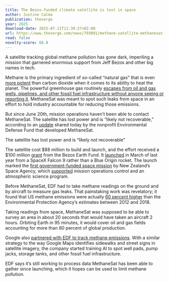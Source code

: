 ```yaml
---
title: The Bezos-funded climate satellite is lost in space
author: Justine Calma
publication: theverge
year: 2025
download-date: 2025-07-11T11:39:27+02:00
url: https://www.theverge.com/news/703091/methane-satellite-methanesat-lost-bezos-edf
read: false
novelty-score: 68.0
---
```


A satellite tracking global methane pollution has gone dark, imperiling a mission that garnered enormous support from Jeff Bezos and other big names in tech.

Methane is the primary ingredient of so-called “natural gas” that is even [more potent](https://www.unep.org/news-and-stories/video/whats-deal-methane) than carbon dioxide when it comes to its ability to heat the planet. The powerful greenhouse gas routinely [escapes from oil and gas wells, pipelines, and other fossil fuel infrastructure without anyone seeing or reporting it](https://www.theverge.com/2020/2/19/21143597/methane-greenhouse-gas-oil-underestimate-leaks). MethaneSat was meant to spot such leaks from space in an effort to hold industry accountable for reducing those emissions.

But since June 20th, mission operations haven’t been able to contact MethaneSat. The satellite has lost power and is “likely not recoverable,” according to an [update](https://www.methanesat.org/project-updates/methanesat-loses-contact-satellite) shared today by the nonprofit Environmental Defense Fund that developed MethaneSat.

The satellite has lost power and is “likely not recoverable”

The satellite cost $88 million to build and launch, and the effort received a $100 million [grant](https://www.edf.org/bezos-earth-fund-supports-edf-science-and-solutions) from the Bezos Earth Fund. It [launched](https://www.theverge.com/2024/3/4/24090702/the-methane-tracking-satellite-jeff-bezos-essentially-paid-for-just-launched) in March of last year from a SpaceX Falcon 9 rather than a Blue Origin rocket. The launch marked the [first government-funded space mission](https://www.mbie.govt.nz/science-and-technology/space/space-related-opportunities-in-new-zealand/methanesat-mission/) by New Zealand’s Space Agency, which [supported](https://www.mbie.govt.nz/science-and-technology/space/space-related-opportunities-in-new-zealand/methanesat-mission) mission operations control and an atmospheric science program.

Before MethaneSat, EDF had to take methane readings on the ground and by aircraft to measure gas leaks. That painstaking work was revelatory; it found that US methane emissions were actually [60 percent higher](https://www.edf.org/climate/methane-studies) than the Environmental Protection Agency’s estimates between 2012 and 2018.

Taking readings from space, MethaneSat was supposed to be able to survey an area in about 20 seconds that would have taken an aircraft 2 hours. Orbiting Earth in 95 minutes, it would cover oil and gas fields accounting for more than 80 percent of global production.

Google also [partnered with EDF to track methane emissions](https://www.theverge.com/2024/2/14/24071100/google-methane-satellite-ai-map-climate-change). With a similar strategy to the way Google Maps identifies sidewalks and street signs in satellite imagery, the company started training AI to spot well pads, pump jacks, storage tanks, and other fossil fuel infrastructure.

EDF says it’s still working to process data MethaneSat has been able to gather since launching, which it hopes can be used to limit methane pollution.